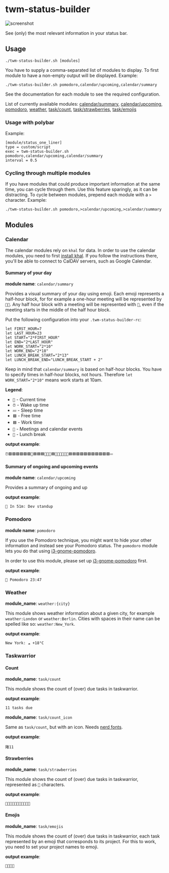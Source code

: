 # twm-status-builder

![screenshot](screenshot.png)

See (only) the most relevant information in your status bar.

## Usage

```
./twm-status-builder.sh [modules]
```

You have to supply a comma-separated list of modules to display. To first module to have
a non-empty output will be displayed. Example:

```
./twm-status-builder.sh pomodoro,calendar/upcoming,calendar/summary
```

See the documentation for each module to see the required configuration.

List of currently available modules: [calendar/summary](#summary-of-your-day), [calendar/upcoming](#summary-of-ongoing-and-upcoming-events), [pomodoro](#pomodoro), [weather](#weather), [task/count](#count), [task/strawberries](#strawberries), [task/emojis](#emojis)


### Usage with polybar

Example:

```
[module/status_one_liner]
type = custom/script
exec = twm-status-builder.sh pomodoro,calendar/upcoming,calendar/summary
interval = 0.5
```

### Cycling through multiple modules

If you have modules that could produce important information at the same time, you can cycle through
them. Use this feature sparingly, as it can be distracting. To cycle between modules, prepend each
module with a `>` character. Example:

```
./twm-status-builder.sh pomodoro,>calendar/upcoming,>calendar/summary
```

## Modules

### Calendar

The calendar modules rely on `khal` for data. In order to use the calendar modules, you need
to first [install khal](https://github.com/pimutils/khal). If you follow the instructions there,
you'll be able to connect to CalDAV servers, such as Google Calendar.

#### Summary of your day

**module name**: `calendar/summary`

Provides a visual summary of your day using emoji. Each emoji represents a half-hour block,
for for example a one-hour meeting will be represented by `📅📅`. Any half hour block with a
meeting will be represented with `📅`, even if the meeting starts in the middle of the half
hour block.

Put the following configuration into your `.twm-status-builder-rc`:

```
let FIRST_HOUR=7
let LAST_HOUR=23
let START="2*FIRST_HOUR"
let END="2*LAST_HOUR"
let WORK_START="2*10"
let WORK_END="2*18"
let LUNCH_BREAK_START="2*13"
let LUNCH_BREAK_END="LUNCH_BREAK_START + 2"
```

Keep in mind that `calendar/summary` is based on half-hour blocks. You have to specify times in
half-hour blocks, not hours. Therefore `let WORK_START="2*10"` means work starts at 10am.

**Legend**:
 * `🚀` - Current time
 * `⏰` - Wake up time
 * `💤` - Sleep time
 * `🟩` - Free time
 * `🟦` - Work time
 * `📅` - Meetings and calendar events
 * `🍴` - Lunch break

**output example**:

`⏰🟩🟩🟩🟩🟩🟩📅🟦🟦🟦🚀🍴🍴🟦📅📅📅📅📅📅🟦🟦🟩🟩🟩🟩🟩🟩🟩🟩🟩💤`

#### Summary of ongoing and upcoming events

**module name**: `calendar/upcoming`

Provides a summary of ongoing and up

**output example**:

`📅 In 51m: Dev standup`


### Pomodoro

**module name**: `pomodoro`

If you use the Pomodoro technique, you might want to hide your other information
and instead see your Pomodoro status. The `pomodoro` module lets you do that using
[i3-gnome-pomodoro](https://github.com/kantord/i3-gnome-pomodoro).

In order to use this module, please set up
[i3-gnome-pomodoro](https://github.com/kantord/i3-gnome-pomodoro) first.

**output example**:

`🍅 Pomodoro 23:47`


### Weather

**module_name**: `weather:{city}`

This module shows weather information about a given city, for example `weather:London` or `weather:Berlin`.
Cities with spaces in their name can be spelled like so: `weather:New_York`.

**output example**:

`New York: ☁️ +18°C`

### Taskwarrior

#### Count

**module_name**: `task/count`

This module shows the count of (over) due tasks in taskwarrior.

**output example**:

`11 tasks due`

**module_name**: `task/count_icon`

Same as `task/count`, but with an icon. Needs [nerd fonts](https://www.nerdfonts.com/).

**output example**:

`陼11`


#### Strawberries

**module_name**: `task/strawberries`

This module shows the count of (over) due tasks in taskwarrior, represented as `🍓` characters.

**output example**:

`🍓🍓🍓🍓🍓🍓🍓🍓🍓🍓🍓`

#### Emojis

**module_name**: `task/emojis`

This module shows the count of (over) due tasks in taskwarrior, each task represented
by an emoji that corresponds to its project. For this to work, you need to
set your project names to emoji.

**output example**:

`🏢🧹💪🛌`
